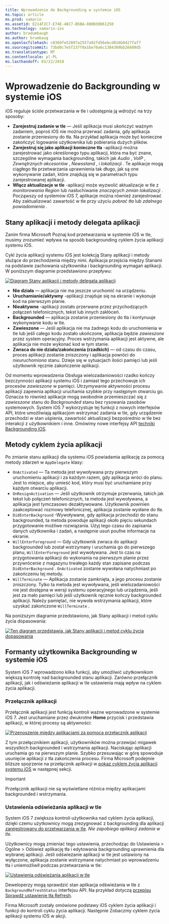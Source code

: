 ```yaml
---
title: Wprowadzenie do Backgrounding w systemie iOS
ms.topic: article
ms.prod: xamarin
ms.assetid: E214F2C7-E74E-46C7-B5BA-080B30D61250
ms.technology: xamarin-ios
author: bradumbaugh
ms.author: brumbaug
ms.openlocfilehash: c0369fe52897a2557a92fd56ebcd816b8427faf7
ms.sourcegitcommit: 73bd0c7e5f237f0a1be70a6c1384309bb26609d5
ms.translationtype: MT
ms.contentlocale: pl-PL
ms.lasthandoff: 03/22/2018
---
```

# <a name="introduction-to-backgrounding-in-ios"></a>Wprowadzenie do Backgrounding w systemie iOS

iOS reguluje ściśle przetwarzania w tle i udostępnia ją wdrożyć na trzy sposoby:

-  **Zarejestruj zadanie w tle** — Jeśli aplikacja musi ukończyć ważnym zadaniem, poproś iOS nie można przerwać zadania, gdy aplikacja zostanie przeniesiony do tła. Na przykład aplikacja może być konieczne zakończyć logowanie użytkownika lub pobierania dużych plików.
-  **Zarejestruj się jako aplikacji konieczne tła** -aplikacji można zarejestrować jako określonego typu aplikacji, która ma być znane, szczególne wymagania backgrounding, takich jak *Audio* , *VoIP* ,  *Zewnętrznych akcesoriów* , *Newsstand* , i *lokalizacji* . Te aplikacje mogą ciągłego tła przetwarzania uprawnienia tak długo, jak są one wykonywanie zadań, które znajdują się w parametrach typu zarejestrowanej aplikacji.
-  **Włącz aktualizacje w tle** -aplikacji może wyzwolić aktualizacje w tle z *monitorowania Region* lub nasłuchiwanie *znaczących zmian lokalizacji* . Począwszy od systemów iOS 7, aplikacje można również zarejestrować Aby zaktualizować zawartość w tle przy użyciu *pobrać tła* lub *zdalnego powiadomienia* .


## <a name="application-states-and-application-delegate-methods"></a>Stany aplikacji i metody delegata aplikacji

Zanim firma Microsoft Poznaj kod przetwarzania w systemie iOS w tle, musimy zrozumieć wpływa na sposób backgrounding cyklem życia aplikacji systemu iOS.

Cykl życia aplikacji systemu iOS jest kolekcją Stany aplikacji i metody służące do przechodzenia między nimi. Aplikacja przejścia między Stanami na podstawie zachowania użytkownika i backgrounding wymagań aplikacji. W poniższym diagramie przedstawiono przepływu:

 [![](introduction-to-backgrounding-in-ios-images/applicationlifecycle-.png "Diagram Stany aplikacji i metody delegata aplikacji")](introduction-to-backgrounding-in-ios-images/applicationlifecycle-.png#lightbox)

-  **Nie działa** — aplikacja nie ma jeszcze uruchomić na urządzeniu.
-  **Uruchamianie/aktywny** -aplikacji znajduje się na ekranie i wykonuje kod na pierwszym planie.
-  **Nieaktywne** -aplikacji zostało przerwane przez przychodzących połączeń telefonicznych, tekst lub innych zakłóceń.
-  **Backgrounded** — aplikacja zostanie przeniesiony do tła i kontynuuje wykonywanie kodu w tle.
-  **Zawieszone** — Jeśli aplikacja nie ma żadnego kodu do uruchomienia w tle lub jeśli całego kodu zostało ukończone, aplikacja będzie *zawieszone* przez system operacyjny. Proces wstrzymania aplikacji jest aktywne, ale aplikacja nie może wykonać kod w tym stanie.
-  **Zwraca do nie działa/zakończenia (rzadkich)** — od czasu do czasu, proces aplikacji zostanie zniszczony i aplikacja powróci do *nieuruchomiona* stanu. Dzieje się w sytuacjach ilości pamięci lub jeśli użytkownik ręcznie zakończenie aplikacji.


Od momentu wprowadzenia Obsługa wielozadaniowości rzadko kończy bezczynności aplikacji systemu iOS i zamiast tego przechowuje ich procesów *zawieszone* w pamięci. Utrzymywanie aktywności procesu aplikacji zapewnia aplikacji uruchamia szybkie przy następnym otwarciu go. Oznacza to również aplikacje mogą swobodnie przemieszczać się z *zawieszone* stanu do *Backgrounded* stanu bez rysowania zasobów systemowych. System iOS 7 wykorzystuje tej funkcji z nowych interfejsów API, które umożliwiają aplikacjom wstrzymać zadania w tle, gdy urządzenie przechodzi w stan uśpienia, zawartość aktualizacji bezpośrednio w tle bez interakcji z użytkownikiem i inne. Omówimy nowe interfejsy API [techniki Backgrounding iOS](~/ios/app-fundamentals/backgrounding/ios-backgrounding-techniques/index.md).

## <a name="application-lifecycle-methods"></a>Metody cyklem życia aplikacji

Po zmianie stanu aplikacji dla systemu iOS powiadamia aplikację za pomocą metody zdarzeń w `AppDelegate` klasy:

-  `OnActivated` — Ta metoda jest wywoływana przy pierwszym uruchomieniu aplikacji i za każdym razem, gdy aplikacja wróci do planu. Jest to miejsce, aby umieść kod, który musi być uruchamiane przy każdym otwarciu aplikacji.
-  `OnResignActivation` — Jeśli użytkownik otrzymuje przerwania, takich jak tekst lub połączeń telefonicznych, ta metoda jest wywoływana, a aplikacja jest tymczasowo dezaktywowane. Użytkownik powinien zaakceptować rozmowy telefonicznej, aplikacja zostanie wysłane do tła.
-  `DidEnterBackground` -Wywoływane, gdy aplikacja przechodzi do stanu backgrounded, ta metoda powoduje aplikacji około pięciu sekundach przygotowanie możliwe rozwiązania. Użyj tego czasu do zapisania danych użytkownika i zadań, a następnie usuń poufne informacje na ekranie.
-  `WillEnterForeground` — Gdy użytkownik zwraca do aplikacji backgrounded lub został wstrzymany i uruchamia go do pierwszego planu, `WillEnterForeground` jest wywoływana. Jest to czas na przygotowania aplikacji do wykonania na pierwszym planie przez przywrócenie z magazynu trwałego każdy stan zapisane podczas `DidEnterBackground` .  `OnActivated` zostanie wywołana natychmiast po zakończeniu tej metody.
-  `WillTerminate` — Aplikacja zostanie zamknięta, a jego procesu zostanie zniszczony. Tylko ta metoda jest wywoływana, jeśli wielozadaniowości nie jest dostępna w wersji systemu operacyjnego lub urządzenia, jeśli jest za mało pamięci lub jeśli użytkownik ręcznie kończy backgrounded aplikacji. Należy pamiętać, nie wywoła wstrzymania aplikacji, które uzyskać zakończone `WillTerminate` .


Na poniższym diagramie przedstawiono, jak Stany aplikacji i metod cyklu życia dopasowania:

 [![](introduction-to-backgrounding-in-ios-images/image2.png "Ten diagram przedstawia, jak Stany aplikacji i metod cyklu życia dopasowania")](introduction-to-backgrounding-in-ios-images/image2.png#lightbox)

## <a name="user-controls-for-backgrounding-in-ios"></a>Formanty użytkownika Backgrounding w systemie iOS

System iOS 7 wprowadzono kilka funkcji, aby umożliwić użytkownikom większą kontrolę nad backgrounded stanu aplikacji. Zarówno przełącznik aplikacji, jak i odświeżanie aplikacji w tle ustawienia mają wpływ na cyklem życia aplikacji.

### <a name="app-switcher"></a>Przełącznik aplikacji

Przełącznik aplikacji jest funkcją kontroli ważne wprowadzone w systemie iOS 7. Jest uruchamiane przez dwukrotne **Home** przycisk i przedstawia aplikacji, w której procesy są aktywności:

 [![](introduction-to-backgrounding-in-ios-images/app-switcher-.png "Przenoszenie między aplikacjami za pomocą przełącznik aplikacji")](introduction-to-backgrounding-in-ios-images/app-switcher-.png#lightbox)

Z tym przełącznikiem aplikacji, użytkowników można przewijać migawek wszystkich backgrounded i wstrzymania aplikacji. Naciskając aplikacji uruchamia go na pierwszym planie. Szybko przesuwając w górę spowoduje usunięcie aplikacji z tła zakończenia procesu. Firma Microsoft podejmie bliższe spojrzenie na przełącznik aplikacji w [pokaz cyklem życia aplikacji systemu iOS](~/ios/app-fundamentals/backgrounding/application-lifecycle-demo.md) w następnej sekcji.

> [!IMPORTANT]
> Przełącznik aplikacji nie są wyświetlane różnica między aplikacjami backgrounded i wstrzymania.



### <a name="background-app-refresh-settings"></a>Ustawienia odświeżania aplikacji w tle

System iOS 7 zwiększa kontroli użytkownika nad cyklem życia aplikacji, dzięki czemu użytkownicy mogą zrezygnować z backgrounding dla aplikacji [zarejestrowany do przetwarzania w tle](~/ios/app-fundamentals/backgrounding/ios-backgrounding-techniques/registering-applications-to-run-in-background.md). *Nie zapobiega aplikacji zadania w tle*.

Użytkownicy mogą zmieniać tego ustawienia, przechodząc do <span class="uiitem">Ustawienia > Ogólne > Odśwież aplikację tła</span> i edytowania backgrounding uprawnienia dla wybranej aplikacji. Jeśli odświeżanie aplikacji w tle jest ustawiony na wyłączone, aplikacja zostanie wstrzymane natychmiast po wprowadzeniu tła i uniemożliwił podczas przetwarzania w tle:

 [![](introduction-to-backgrounding-in-ios-images/settings-.png "Ustawienia odświeżania aplikacji w tle")](introduction-to-backgrounding-in-ios-images/settings-.png#lightbox)

Deweloperzy mogą sprawdzić stan aplikacja odświeżania w tle z `BackgroundRefreshStatus` interfejsu API. Na przykład dotyczą [przepisu Sprawdź ustawienie tła Refresh](https://developer.xamarin.com/recipes/ios/multitasking/check_background_refresh_setting/).

Firma Microsoft zostały omówione podstawy iOS cyklem życia aplikacji i funkcji do kontroli cyklu życia aplikacji. Następnie Zobaczmy cyklem życia aplikacji systemu iOS w akcji.

